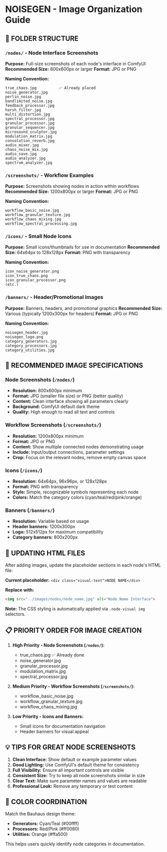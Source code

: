 # NOISEGEN - Image Organization Guide

## 📁 **FOLDER STRUCTURE**

### `/nodes/` - Node Interface Screenshots
**Purpose:** Full-size screenshots of each node's interface in ComfyUI
**Recommended Size:** 800x600px or larger
**Format:** JPG or PNG

**Naming Convention:**
```
true_chaos.jpg          ✅ Already placed
noise_generator.jpg
perlin_noise.jpg
bandlimited_noise.jpg
feedback_processor.jpg
harsh_filter.jpg
multi_distortion.jpg
spectral_processor.jpg
granular_processor.jpg
granular_sequencer.jpg
microsound_sculptor.jpg
modulation_matrix.jpg
convolution_reverb.jpg
audio_mixer.jpg
chaos_noise_mix.jpg
audio_save.jpg
audio_analyzer.jpg
spectrum_analyzer.jpg
```

### `/screenshots/` - Workflow Examples
**Purpose:** Screenshots showing nodes in action within workflows
**Recommended Size:** 1200x800px or larger
**Format:** JPG or PNG

**Naming Convention:**
```
workflow_basic_noise.jpg
workflow_granular_texture.jpg
workflow_chaos_mixing.jpg
workflow_spectral_processing.jpg
```

### `/icons/` - Small Node Icons
**Purpose:** Small icons/thumbnails for use in documentation
**Recommended Size:** 64x64px to 128x128px
**Format:** PNG with transparency

**Naming Convention:**
```
icon_noise_generator.png
icon_true_chaos.png
icon_granular_processor.png
(etc.)
```

### `/banners/` - Header/Promotional Images
**Purpose:** Banners, headers, and promotional graphics
**Recommended Size:** Various (typically 1200x300px for headers)
**Format:** JPG or PNG

**Naming Convention:**
```
noisegen_header.jpg
noisegen_logo.png
category_generators.jpg
category_processors.jpg
category_utilities.jpg
```

## 🎯 **RECOMMENDED IMAGE SPECIFICATIONS**

### **Node Screenshots (`/nodes/`)**
- **Resolution:** 800x600px minimum
- **Format:** JPG (smaller file size) or PNG (better quality)
- **Content:** Clean interface showing all parameters clearly
- **Background:** ComfyUI default dark theme
- **Quality:** High enough to read all text and controls

### **Workflow Screenshots (`/screenshots/`)**
- **Resolution:** 1200x800px minimum
- **Format:** JPG or PNG
- **Content:** Show multiple connected nodes demonstrating usage
- **Include:** Input/output connections, parameter settings
- **Crop:** Focus on the relevant nodes, remove empty canvas space

### **Icons (`/icons/`)**
- **Resolution:** 64x64px, 96x96px, or 128x128px
- **Format:** PNG with transparency
- **Style:** Simple, recognizable symbols representing each node
- **Colors:** Match the category colors (cyan/teal/red/pink/orange)

### **Banners (`/banners/`)**
- **Resolution:** Variable based on usage
- **Header banners:** 1200x300px
- **Logo:** 512x512px for maximum compatibility
- **Category banners:** 800x200px

## 🔄 **UPDATING HTML FILES**

After adding images, update the placeholder sections in each node's HTML file:

**Current placeholder:** `<div class="visual-text">NODE NAME</div>`

**Replace with:** 
```html
<img src="../images/nodes/node_name.jpg" alt="Node Name Interface">
```

**Note:** The CSS styling is automatically applied via `.node-visual img` selectors.

## 📋 **PRIORITY ORDER FOR IMAGE CREATION**

1. **High Priority - Node Screenshots (`/nodes/`):**
   - true_chaos.jpg ✅ Already done
   - noise_generator.jpg
   - granular_processor.jpg
   - modulation_matrix.jpg
   - spectral_processor.jpg

2. **Medium Priority - Workflow Screenshots (`/screenshots/`):**
   - workflow_basic_noise.jpg
   - workflow_granular_texture.jpg
   - workflow_chaos_mixing.jpg

3. **Low Priority - Icons and Banners:**
   - Small icons for documentation navigation
   - Header banners for visual appeal

## 💡 **TIPS FOR GREAT NODE SCREENSHOTS**

1. **Clean Interface:** Show default or example parameter values
2. **Good Lighting:** Use ComfyUI's default theme for consistency
3. **Full Visibility:** Ensure all important controls are visible
4. **Consistent Size:** Try to keep all node screenshots similar in size
5. **Clear Text:** Make sure parameter names and values are readable
6. **Professional Look:** Remove any temporary or test content

## 🎨 **COLOR COORDINATION**

Match the Bauhaus design theme:
- **Generators:** Cyan/Teal (#00ffff)
- **Processors:** Red/Pink (#ff0080) 
- **Utilities:** Orange (#ffa500)

This helps users quickly identify node categories in documentation. 
